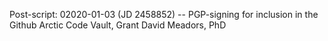 Post-script:
02020-01-03 (JD 2458852) --
PGP-signing for inclusion in the
Github Arctic Code Vault,
Grant David Meadors, PhD
